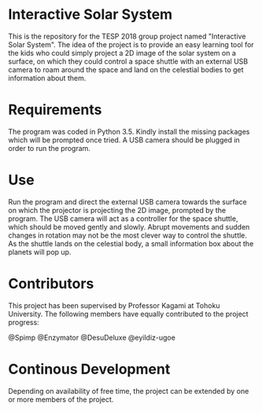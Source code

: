 # Interactive Solar System
This is the repository for the TESP 2018 group project named "Interactive Solar System". The idea of the project is to provide an easy learning tool for the kids who could simply project a 2D image of the solar system on a surface, on which they could control a space shuttle with an external USB camera to roam around the space and land on the celestial bodies to get information about them. 

# Requirements
The program was coded in Python 3.5. Kindly install the missing packages which will be prompted once tried. A USB camera should be plugged in order to run the program. 

# Use
Run the program and direct the external USB camera towards the surface on which the projector is projecting the 2D image, prompted by the program. The USB camera will act as a controller for the space shuttle, which should be moved gently and slowly. Abrupt movements and sudden changes in rotation may not be the most clever way to control the shuttle. As the shuttle lands on the celestial body, a small information box about the planets will pop up.

# Contributors
This project has been supervised by Professor Kagami at Tohoku University. The following members have equally contributed to the project progress:

@Spimp
@Enzymator
@DesuDeluxe
@eyildiz-ugoe

# Continous Development
Depending on availability of free time, the project can be extended by one or more members of the project.
